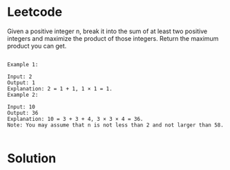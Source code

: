 # Leetcode

Given a positive integer n, break it into the sum of at least two positive integers and maximize the product of those integers. Return the maximum product you can get.

```

Example 1:

Input: 2
Output: 1
Explanation: 2 = 1 + 1, 1 × 1 = 1.
Example 2:

Input: 10
Output: 36
Explanation: 10 = 3 + 3 + 4, 3 × 3 × 4 = 36.
Note: You may assume that n is not less than 2 and not larger than 58.


```
# Solution

```java

```
